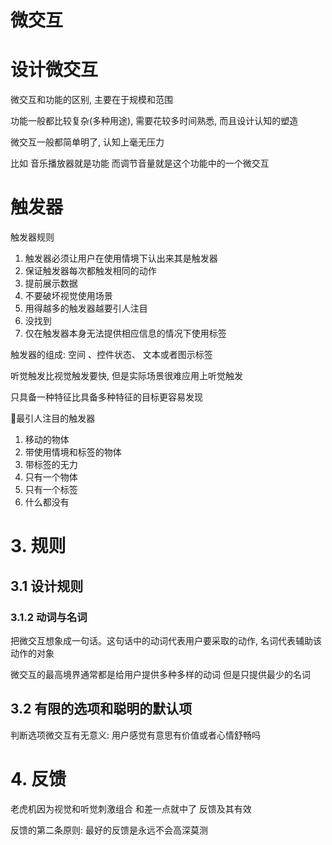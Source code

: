 # 微交互

# 设计微交互

微交互和功能的区别, 主要在于规模和范围

功能一般都比较复杂(多种用途), 需要花较多时间熟悉, 而且设计认知的塑造

微交互一般都简单明了, 认知上毫无压力

比如 音乐播放器就是功能 而调节音量就是这个功能中的一个微交互

# 触发器

触发器规则

1. 触发器必须让用户在使用情境下认出来其是触发器
2. 保证触发器每次都触发相同的动作
3. 提前展示数据
4. 不要破坏视觉使用场景
5. 用得越多的触发器越要引人注目
6. 没找到
7. 仅在触发器本身无法提供相应信息的情况下使用标签

触发器的组成: 空间 、控件状态、 文本或者图示标签

听觉触发比视觉触发要快, 但是实际场景很难应用上听觉触发

只具备一种特征比具备多种特征的目标更容易发现

最引人注目的触发器

1. 移动的物体
2. 带使用情境和标签的物体
3. 带标签的无力
4. 只有一个物体
5. 只有一个标签
6. 什么都没有

# 3. 规则

## 3.1 设计规则

### 3.1.2 动词与名词

把微交互想象成一句话。这句话中的动词代表用户要采取的动作, 名词代表辅助该动作的对象

微交互的最高境界通常都是给用户提供多种多样的动词 但是只提供最少的名词

## 3.2 有限的选项和聪明的默认项

判断选项微交互有无意义: 用户感觉有意思有价值或者心情舒畅吗

# 4. 反馈

老虎机因为视觉和听觉刺激组合 和差一点就中了 反馈及其有效

反馈的第二条原则: 最好的反馈是永远不会高深莫测

 
